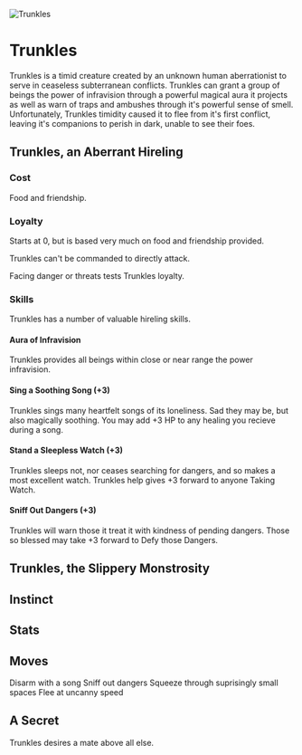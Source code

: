 ![Trunkles](/images/trunkles.jpg?raw=true)

# Trunkles

Trunkles is a timid creature created by an unknown human aberrationist to serve in ceaseless subterranean conflicts. Trunkles can grant a group of beings the power of infravision through a powerful magical aura it projects as well as warn of traps and ambushes through it's powerful sense of smell. Unfortunately, Trunkles timidity caused it to flee from it's first conflict, leaving it's companions to perish in dark, unable to see their foes. 

## Trunkles, an Aberrant Hireling

### Cost
 
Food and friendship.

### Loyalty

Starts at 0, but is based very much on food and friendship provided.

Trunkles can't be commanded to directly attack.

Facing danger or threats tests Trunkles loyalty. 

### Skills

Trunkles has a number of valuable hireling skills.  

#### Aura of Infravision

Trunkles provides all beings within close or near range the power infravision. 

#### Sing a Soothing Song (+3)

Trunkles sings many heartfelt songs of its loneliness. Sad they may be, but also magically soothing. You may add +3 HP to any healing you recieve during a song.
  
#### Stand a Sleepless Watch (+3)

Trunkles sleeps not, nor ceases searching for dangers, and so makes a most excellent watch. Trunkles help gives +3 forward to anyone Taking Watch.  

#### Sniff Out Dangers (+3)

Trunkles will warn those it treat it with kindness of pending dangers. Those so blessed may take +3 forward to Defy those Dangers.

## Trunkles, the Slippery Monstrosity



## Instinct



## Stats


## Moves

Disarm with a song 
Sniff out dangers
Squeeze through suprisingly small spaces 
Flee at uncanny speed


## A Secret

Trunkles desires a mate above all else.